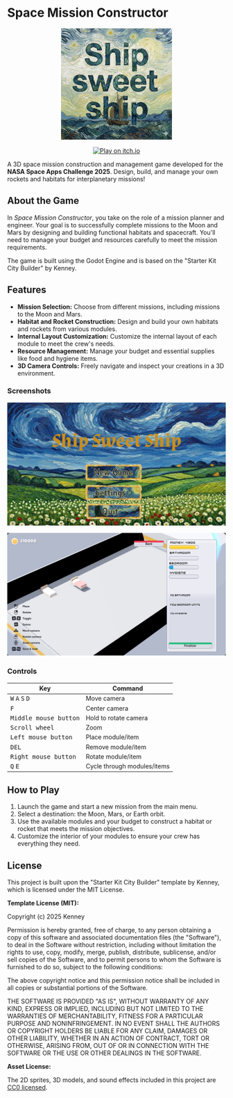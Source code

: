 # Space Mission Constructor

<p align="center"><img src="icon.png" width="256"/></p>

<p align="center">
  <a href="https://miguelpereira.itch.io/ship-sweet-ship">
    <img src="https://img.shields.io/badge/Play%20on-itch.io-red?style=for-the-badge&logo=itch.io" alt="Play on itch.io" />
  </a>
</p>

A 3D space mission construction and management game developed for the **NASA Space Apps Challenge 2025**. Design, build, and manage your own rockets and habitats for interplanetary missions!

## About the Game

In *Space Mission Constructor*, you take on the role of a mission planner and engineer. Your goal is to successfully complete missions to the Moon and Mars by designing and building functional habitats and spacecraft. You'll need to manage your budget and resources carefully to meet the mission requirements.

The game is built using the Godot Engine and is based on the "Starter Kit City Builder" by Kenney.

## Features

-   **Mission Selection:** Choose from different missions, including missions to the Moon and Mars.
-   **Habitat and Rocket Construction:** Design and build your own habitats and rockets from various modules.
-   **Internal Layout Customization:** Customize the internal layout of each module to meet the crew's needs.
-   **Resource Management:** Manage your budget and essential supplies like food and hygiene items.
-   **3D Camera Controls:** Freely navigate and inspect your creations in a 3D environment.

### Screenshots

<p align="center"><img src="screenshots/screenshot1.png"/></p>
<p align="center"><img src="screenshots/screenshot2.png"/></p>


### Controls

| Key | Command |
| --- | --- |
| <kbd>W</kbd> <kbd>A</kbd> <kbd>S</kbd> <kbd>D</kbd> | Move camera |
| <kbd>F</kbd> | Center camera |
| <kbd>Middle mouse button</kbd> | Hold to rotate camera |
| <kbd>Scroll wheel</kbd> | Zoom |
| <kbd>Left mouse button</kbd> | Place module/item |
| <kbd>DEL</kbd> | Remove module/item |
| <kbd>Right mouse button</kbd> | Rotate module/item |
| <kbd>Q</kbd> <kbd>E</kbd>  | Cycle through modules/items |

## How to Play

1.  Launch the game and start a new mission from the main menu.
2.  Select a destination: the Moon, Mars, or Earth orbit.
3.  Use the available modules and your budget to construct a habitat or rocket that meets the mission objectives.
4.  Customize the interior of your modules to ensure your crew has everything they need.

## License

This project is built upon the "Starter Kit City Builder" template by Kenney, which is licensed under the MIT License.

**Template License (MIT):**

Copyright (c) 2025 Kenney

Permission is hereby granted, free of charge, to any person obtaining a copy of this software and associated documentation files (the "Software"), to deal in the Software without restriction, including without limitation the rights to use, copy, modify, merge, publish, distribute, sublicense, and/or sell copies of the Software, and to permit persons to whom the Software is furnished to do so, subject to the following conditions:

The above copyright notice and this permission notice shall be included in all copies or substantial portions of the Software.

THE SOFTWARE IS PROVIDED "AS IS", WITHOUT WARRANTY OF ANY KIND, EXPRESS OR IMPLIED, INCLUDING BUT NOT LIMITED TO THE WARRANTIES OF MERCHANTABILITY, FITNESS FOR A PARTICULAR PURPOSE AND NONINFRINGEMENT. IN NO EVENT SHALL THE AUTHORS OR COPYRIGHT HOLDERS BE LIABLE FOR ANY CLAIM, DAMAGES OR OTHER LIABILITY, WHETHER IN AN ACTION OF CONTRACT, TORT OR OTHERWISE, ARISING FROM, OUT OF OR IN CONNECTION WITH THE SOFTWARE OR THE USE OR OTHER DEALINGS IN THE SOFTWARE.

**Asset License:**

The 2D sprites, 3D models, and sound effects included in this project are [CC0 licensed](https://creativecommons.org/publicdomain/zero/1.0/).
